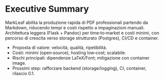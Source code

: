 # Executive Summary

MarkLeaf abilita la produzione rapida di PDF professionali partendo da Markdown, riducendo tempi e costi rispetto a impaginazioni manuali. Architettura leggera (Flask + Pandoc) per time‑to‑market e costi minimi, con percorso di crescita verso storage strutturato (Postgres), CI/CD e container.

- Proposta di valore: velocità, qualità, ripetibilità.
- Costi: minimi (open‑source), hosting low‑cost; scalabile.
- Rischi principali: dipendenze LaTeX/Font; mitigazione con container image.
- Prossimi step: rafforzare backend (storage/logging), CI, container, rilascio 0.1.
